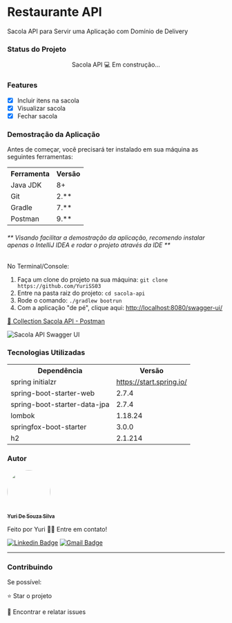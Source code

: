 <h1>Restaurante API</h1>
<p>Sacola API para Servir uma Aplicação com Domínio de Delivery</p>
<p align="center">
</p>

<h3>Status do Projeto</h3>
<p align="center"> Sacola API 💻 Em construção... </p>

<h3>Features</h3>

- [x] Incluir itens na sacola<br>
- [x] Visualizar sacola<br>
- [x] Fechar sacola<br>

<h3>Demostração da Aplicação</h3>
<p>Antes de começar, você precisará ter instalado em sua máquina as seguintes ferramentas:</p>
<table>
<tr>
	<th>Ferramenta</th>
	<th>Versão</th>
</tr>
<tr>
	<td>Java JDK</td>
	<td>8+</td>
</tr>
<tr>
	<td>Git</td>
	<td>2.**</td>
</tr>
<tr>
	<td>Gradle</td>
	<td>7.**</td>
</tr>
<tr>
	<td>Postman</td>
	<td>9.**</td>
</tr>
</table>
<h6>** Visando facilitar a demostração da aplicação, recomendo instalar apenas o IntelliJ IDEA e rodar o projeto através da IDE **</h6>

No Terminal/Console:
<ol>
	<li>Faça um clone do projeto na sua máquina: <code>git clone https://github.com/YuriSS03</code></li>
	<li>Entre na pasta raiz do projeto: <code>cd sacola-api</code></li> 
	<li>Rode o comando: <code>./gradlew bootrun</code></li>
	<li>Com a aplicação "de pé", clique aqui: <a href="http://localhost:8080/swagger-ui/">http://localhost:8080/swagger-ui/</a></li>
</ol>

<a href="https://drive.google.com/file/d/1-FTY7jRfYbqVNQi-B7Dvn8p6wjnzf2f6/view?usp=sharing"> 🚀 Collection Sacola API - Postman</a><br>

<img src="https://i.imgur.com/UBHcWKt.png" alt="Sacola API Swagger UI">

<h3>Tecnologias Utilizadas</h3>

<table>
<tr>
	<th>Dependência</th>
	<th>Versão</th>
</tr>
<tr>
	<td>spring initialzr</td>
	<td><a href="https://start.spring.io/">https://start.spring.io/</a></td>
</tr>
<tr>
	<td>spring-boot-starter-web</td>
	<td>2.7.4</td>
</tr>
<tr>
	<td>spring-boot-starter-data-jpa</td>
	<td>2.7.4</td>
</tr>
<tr>
	<td>lombok</td>
	<td>1.18.24</td>
</tr>
<tr>
	<td>springfox-boot-starter</td>
	<td>3.0.0</td>
</tr>
<tr>
	<td>h2</td>
	<td>2.1.214</td>
</tr>
</table>

<h3>Autor</h3>

<a href="https://www.linkedin.com/in/yuri-de-souza-silva-598000197?lipi=urn%3Ali%3Apage%3Ad_flagship3_profile_view_base_contact_details%3BxQVdQWdYTd2qs8JWwvZl6Q%3D%3D">
 <img style="border-radius: 50%;" src="https://avatars.githubusercontent.com/u/114510594?s=400&u=fc6300d6c5d3f1ec0b25b3e67dc37d75d1d35742&v=4" width="100px;" alt=""/>
 <br />
 <sub><b>Yuri De Souza Silva</b></sub></a> <a href="https://www.instagram.com/camimi_la/" title="Instagram"></a>

Feito por Yuri 👋🏽 Entre em contato!

[![Linkedin Badge](https://img.shields.io/badge/-Yuri-blue?style=flat-square&logo=Linkedin&logoColor=white&link=https://www.linkedin.com/public-profile/settings?lipi=urn%3Ali%3Apage%3Ad_flagship3_profile_self_edit_contact-info%3B9zDWQRZCR8OHw6oFrhfvLw%3D%3D)](https://www.linkedin.com/public-profile/settings?lipi=urn%3Ali%3Apage%3Ad_flagship3_profile_self_edit_contact-info%3B9zDWQRZCR8OHw6oFrhfvLw%3D%3D)
[![Gmail Badge](https://img.shields.io/badge/-yuridesouzasilva16@gmail.com-c14438?style=flat-square&logo=Gmail&logoColor=white&link=mailto:yuridesouzasilva16@gmail.com)](mailto:yuridesouzasilva16@gmail.com)
<hr>
<h3>Contribuindo</h3>


Se possível:

⭐️  Star o projeto

🐛 Encontrar e relatar issues